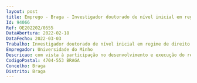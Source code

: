 ```yaml
--- 
layout: post
title: Emprego - Braga - Investigador doutorado de nível inicial em regime de direito privado
Id: 94066
Ref: OE202202/0555
DataAbertura: 2022-02-18
DataFecho: 2022-03-03
Trabalho: Investigador doutorado de nível inicial em regime de direito privado
Empregador: Universidade do Minho
Descricao: com vista à participação no desenvolvimento e execução do referido projeto de investigação e em atividades científicas e técnicas conexas.
CodigoPostal: 4704-553 BRAGA
Concelho: Braga
Distrito: Braga
--- 
```

